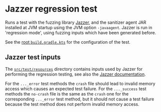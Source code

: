 # Jazzer regression test

Runs a test with the fuzzing library [Jazzer](https://github.com/CodeIntelligenceTesting/jazzer), and the sanitizer agent JAR installed at JVM startup using the JVM option `-javaagent`.
Jazzer is run in 'regression mode', using fuzzing inputs which have been generated before.

See the [root `build.gradle.kts`](/build.gradle.kts) for the configuration of the test.

## Jazzer test inputs

The [`src/test/resources`](src/test/resources) directory contains inputs used by Jazzer for performing the regression testing, see also the [Jazzer documentation](https://github.com/CodeIntelligenceTesting/jazzer?tab=readme-ov-file#junit-5).

For the `..._error` test methods the `crash` file should lead to invalid memory access which causes an expected test
failure. For the `..._success` test methods the `no-crash` file is the same as the `crash` one for the corresponding
`..._error` test method, but it should not cause a test failure because the test method does not perform invalid memory
access.

